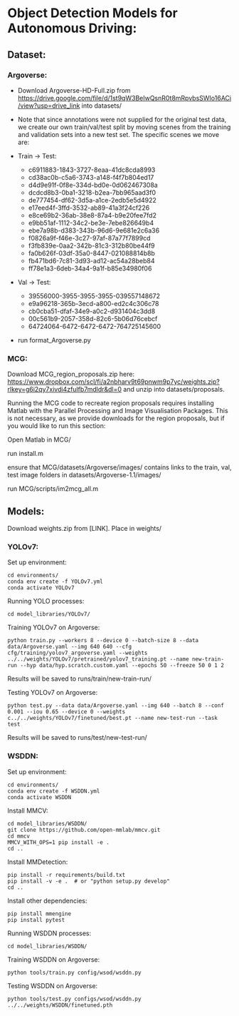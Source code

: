 # Object Detection Models for Autonomous Driving:

## Dataset:
### Argoverse:
* Download Argoverse-HD-Full.zip from https://drive.google.com/file/d/1st9qW3BeIwQsnR0t8mRpvbsSWIo16ACi/view?usp=drive_link into datasets/

* Note that since annotations were not supplied for the original test data, we create our own train/val/test split by moving scenes from the training and validation sets into a new test set. The specific scenes we move are:

* Train -> Test:
    * c6911883-1843-3727-8eaa-41dc8cda8993
    * cd38ac0b-c5a6-3743-a148-f4f7b804ed17
    * d4d9e91f-0f8e-334d-bd0e-0d062467308a
    * dcdcd8b3-0ba1-3218-b2ea-7bb965aad3f0
    * de777454-df62-3d5a-a1ce-2edb5e5d4922
    * e17eed4f-3ffd-3532-ab89-41a3f24cf226
    * e8ce69b2-36ab-38e8-87a4-b9e20fee7fd2
    * e9bb51af-1112-34c2-be3e-7ebe826649b4
    * ebe7a98b-d383-343b-96d6-9e681e2c6a36
    * f0826a9f-f46e-3c27-97af-87a77f7899cd
    * f3fb839e-0aa2-342b-81c3-312b80be44f9
    * fa0b626f-03df-35a0-8447-021088814b8b
    * fb471bd6-7c81-3d93-ad12-ac54a28beb84
    * ff78e1a3-6deb-34a4-9a1f-b85e34980f06

* Val -> Test:
    * 39556000-3955-3955-3955-039557148672
    * e9a96218-365b-3ecd-a800-ed2c4c306c78
    * cb0cba51-dfaf-34e9-a0c2-d931404c3dd8
    * 00c561b9-2057-358d-82c6-5b06d76cebcf
    * 64724064-6472-6472-6472-764725145600

* run format_Argoverse.py

### MCG:
Download MCG_region_proposals.zip here: https://www.dropbox.com/scl/fi/a2nbharv9t69pnwm9p7yc/weights.zip?rlkey=g6i2qy7xivdi4zfulfb7mdldr&dl=0 and unzip into datasets/proposals.

Running the MCG code to recreate region proposals requires installing Matlab with the Parallel Processing and Image Visualisation Packages. This is not necessary, as we provide downloads for the region proposals, but if you would like to run this section:

Open Matlab in MCG/

run install.m

ensure that MCG/datasets/Argoverse/images/ contains links to the train, val, test image folders in datasets/Argoverse-1.1/images/

run MCG/scripts/im2mcg_all.m

## Models:

Download weights.zip from [LINK]. Place in weights/

### YOLOv7:
Set up environment:

```
cd environments/
conda env create -f YOLOv7.yml
conda activate YOLOv7
```

Running YOLO processes:

```
cd model_libraries/YOLOv7/
```

Training YOLOv7 on Argoverse:
```
python train.py --workers 8 --device 0 --batch-size 8 --data data/Argoverse.yaml --img 640 640 --cfg cfg/training/yolov7_argoverse.yaml --weights ../../weights/YOLOv7/pretrained/yolov7_training.pt --name new-train-run --hyp data/hyp.scratch.custom.yaml --epochs 50 --freeze 50 0 1 2
```

Results will be saved to runs/train/new-train-run/

Testing YOLOv7 on Argoverse:
```
python test.py --data data/Argoverse.yaml --img 640 --batch 8 --conf 0.001 --iou 0.65 --device 0 --weights c../../weights/YOLOv7/finetuned/best.pt --name new-test-run --task test
```

Results will be saved to runs/test/new-test-run/

### WSDDN:
Set up environment:

```
cd environments/
conda env create -f WSDDN.yml
conda activate WSDDN
```
Install MMCV:
```
cd model_libraries/WSDDN/
git clone https://github.com/open-mmlab/mmcv.git
cd mmcv
MMCV_WITH_OPS=1 pip install -e .
cd ..
```
Install MMDetection:
```
pip install -r requirements/build.txt
pip install -v -e .  # or "python setup.py develop"
cd ..
```
Install other dependencies:
```
pip install mmengine
pip install pytest
```

Running WSDDN processes:

```
cd model_libraries/WSDDN/
```

Training WSDDN on Argoverse:
```
python tools/train.py config/wsod/wsddn.py
```

Testing WSDDN on Argoverse:
```
python tools/test.py configs/wsod/wsddn.py ../../weights/WSDDN/finetuned.pth
```